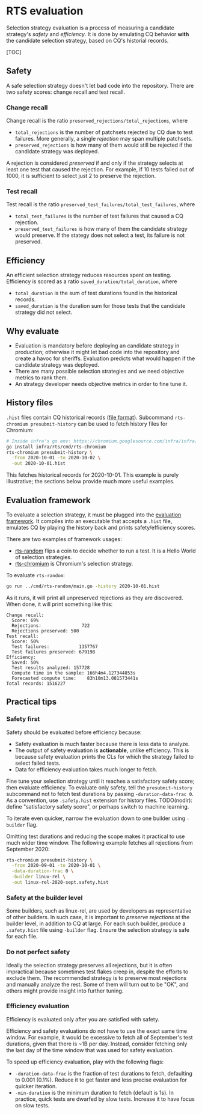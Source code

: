 # RTS evaluation

Selection strategy evaluation is a process of measuring a candidate strategy's
*safety* and *efficiency*. It is done by emulating CQ behavior **with** the
candidate selection strategy, based on CQ's historial records.

[TOC]

## Safety

A safe selection strategy doesn't let bad code into the repository.
There are two safety scores: change recall and test recall.

### Change recall

Change recall is the ratio `preserved_rejections/total_rejections`, where
*   `total_rejections` is the number of patchsets rejected by CQ due to test
    failures. More generally, a single *rejection* may span multiple patchsets.
*  `preserved_rejections` is how many of them would still be rejected
    if the candidate strategy was deployed.

A rejection is considered *preserved* if and only if the strategy selects
at least one test that caused the rejection. For example, if 10 tests failed out
of 1000, it is sufficient to select just 2 to preserve the rejection.

### Test recall

Test recall is the ratio `preserved_test_failures/total_test_failures`, where
*   `total_test_failures` is the number of test failures that caused a CQ
    rejection.
*   `preserved_test_failures` is how many of them the candidate strategy would
    preserve. If the stategy does not select a test, its failure is not
    preserved.

## Efficiency

An efficient selection strategy reduces resources spent on testing.
Efficiency is scored as a ratio `saved_duration/total_duration`, where

*   `total_duration` is the sum of test durations found in the historical
    records.
*   `saved_duration` is the duration sum for those tests that the candidate
    strategy did not select.

## Why evaluate

* Evaluation is mandatory before deploying an candidate strategy in production;
  otherwise it might let bad code into the repository and create a havoc for
  sheriffs. Evaluation predicts what would happen if the candidate strategy
  was deployed.
* There are many possible selection strategies and we need objective metrics to
  rank them.
* An strategy developer needs objective metrics in order to fine tune it.

## History files

`.hist` files contain CQ historical records
([file format](https://infra/rts/presubmit/eval/history)).
Subcommand `rts-chromium presubmit-history` can be used to fetch history
files for Chromium:

```bash
# Inside infra's go env: https://chromium.googlesource.com/infra/infra/+/master/go/README.md
go install infra/rts/cmd/rts-chromium
rts-chromium presubmit-history \
  -from 2020-10-01 -to 2020-10-02 \
  -out 2020-10-01.hist
```

This fetches historical records for 2020-10-01. This example is purely
illustrative; the sections below provide much more useful examples.

## Evaluation framework

To evaluate a selection strategy, it must be plugged into the
[evaluation framework](https://infra/rts/presubmit/eval).
It compiles into an executable that accepts a `.hist` file, emulates CQ by
playing the history back and prints safety/efficiency scores.

There are two examples of framework usages:

* [rts-random](../cmd/rts-random) flips a coin to decide whether to run a
  test. It is a Hello World of selection strategies.
* [rts-chromium](../cmd/rts-chromium/eval.go) is Chromium's selection strategy.

To evaluate `rts-random`:
```bash
go run ../cmd/rts-random/main.go -history 2020-10-01.hist
```

As it runs, it will print all unpreserved rejections as they are discovered.
When done, it will print something like this:

```
Change recall:
  Score: 69%
  Rejections:               722
  Rejections preserved: 500
Test recall:
  Score: 50%
  Test failures:           1357767
  Test failures preserved: 679198
Efficiency:
  Saved: 50%
  Test results analyzed: 157728
  Compute time in the sample: 166h4m4.127344853s
  Forecasted compute time:    83h10m13.081573441s
Total records: 1516227
```

## Practical tips

### Safety first

Safety should be evaluated before efficiency because:
* Safety evaluation is much faster because there is less data to analyze.
* The output of safety evaluation is **actionable**, unlike efficiency.
  This is because safety evaluation prints the CLs for which the strategy
  failed to select failed tests.
* Data for efficiency evaluation takes much longer to fetch.

Fine tune your selection strategy until it reaches a satisfactory safety score;
then evaluate efficiency. To evaluate only safety, tell the
`presubmit-history` subcommand not to fetch test durations by passing
`-duration-data-frac 0`. As a convention, use `.safety.hist` extension for
history files.
TODO(nodir): define "satisfactory safety score", or perhaps switch to machine
learning.

To iterate even quicker, narrow the evaluation down to one builder using
`-builder` flag.

Omitting test durations and reducing the scope makes it practical to use much wider time window.
The following example fetches all rejections from September 2020:

```bash
rts-chromium presubmit-history \
  -from 2020-09-01 -to 2020-10-01 \
  -data-duration-frac 0 \
  -builder linux-rel \
  -out linux-rel-2020-sept.safety.hist
```

### Safety at the builder level

Some builders, such as linux-rel, are used by developers as representative
of other builders.
In such case, it is important to *preserve rejections* at the builder level,
in addition to CQ at large. For each such builder, produce a `.safety.hist`
file using `-builder` flag. Ensure the selection strategy is safe for each file.

### Do not perfect safety

Ideally the selection strategy preserves all rejections, but it is often
impractical because sometimes test flakes creep in, despite the efforts to
exclude them.
The recommended strategy is to preserve most rejections and manually analyze the rest.
Some of them will turn out to be "OK", and others might provide insight into
further tuning.

### Efficiency evaluation

Efficiency is evaluated only after you are satisfied with safety.

Efficiency and safety evaluations do not have to use the exact same
time window. For example, it would be excessive to fetch all of September's
test durations, given that there is ~1B per day. Instead, consider fetching
only the last day of the time window that was used for safety evaluation.

To speed up efficiency evaluation, play with the following flags:

* `-duration-data-frac` is the fraction of test durations to fetch,
  defaulting to 0.001 (0.1%). Reduce it to get faster and less precise
  evaluation for quicker iteration.
* `-min-duration` is the minimum duration to fetch (default is 1s). In practice,
  quick tests are dwarfed by slow tests. Increase it to have focus on slow tests.

